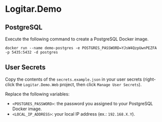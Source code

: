 # Logitar.Demo

## PostgreSQL

Execute the following command to create a PostgreSQL Docker image.

`docker run --name demo-postgres -e POSTGRES_PASSWORD=YJsW4QzpUwnPEZFA -p 5435:5432 -d postgres`

## User Secrets

Copy the contents of the `secrets.example.json` in your user secrets (right-click the `Logitar.Demo.Web` project, then click `Manage User Secrets`).

Replace the following variables:

- `<POSTGRES_PASSWORD>`: the password you assigned to your PostgreSQL Docker image.
- `<LOCAL_IP_ADDRESS>`: your local IP address (ex.: `192.168.X.Y`).
